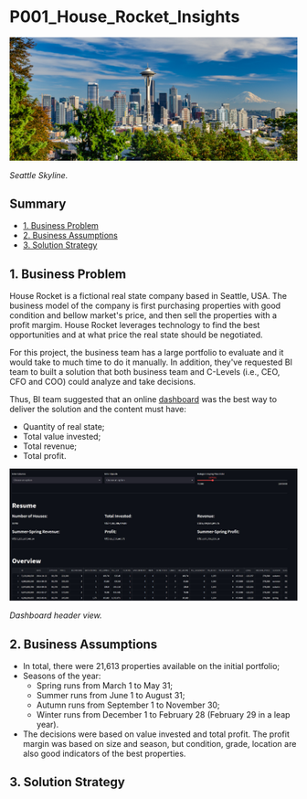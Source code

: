 # P001_House_Rocket_Insights

<img src="images/seattle_skyline.jpg" width="1000">

_Seattle Skyline._

## Summary
* [1. Business Problem](#1.-Business-Problem)
* [2. Business Assumptions](#2.-Business-Assumptions)
* [3. Solution Strategy](#3.-Solution-Strategy)

## 1. Business Problem

House Rocket is a fictional real state company based in Seattle, USA. The business model of the company is first purchasing properties with good condition and bellow 
market's price, and then sell the properties with a profit margim. House Rocket leverages technology to find the best opportunities and at what price the real state
should be negotiated.

For this project, the business team has a large portfolio to evaluate and it would take to much time to do it manually. In addition, they've requested BI team to built a 
solution that both business team and C-Levels (i.e., CEO, CFO and COO) could analyze and take decisions.

Thus, BI team suggested that an online [dashboard](https://p001-house-rocket-insights.onrender.com/) was the best way to deliver the solution and the content must have:
* Quantity of real state;
* Total value invested;
* Total revenue;
* Total profit.

<img src="images/dashboard1.jpg" width="1000">

_Dashboard header view._

## 2. Business Assumptions

* In total, there were 21,613 properties available on the initial portfolio;
* Seasons of the year:
  * Spring runs from March 1 to May 31;
  * Summer runs from June 1 to August 31;
  * Autumn runs from September 1 to November 30;
  * Winter runs from December 1 to February 28 (February 29 in a leap year).
* The decisions were based on value invested and total profit. The profit margin was based on size and season, but condition, grade, location are also good indicators
of the best properties.

## 3. Solution Strategy


